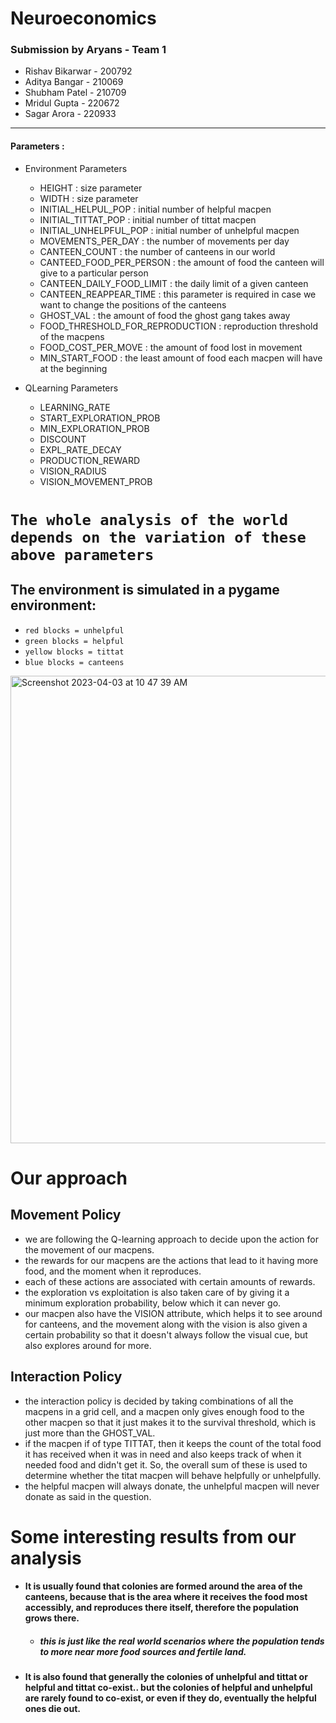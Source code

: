 # Neuroeconomics
### Submission by Aryans - Team 1
* Rishav Bikarwar - 200792
* Aditya Bangar - 210069
* Shubham Patel - 210709
* Mridul Gupta - 220672
* Sagar Arora - 220933
<hr/>

#### Parameters :
* Environment Parameters 
    - HEIGHT                          : size parameter
    - WIDTH                           : size parameter
    - INITIAL_HELPUL_POP              : initial number of helpful macpen
    - INITIAL_TITTAT_POP              : initial number of tittat macpen
    - INITIAL_UNHELPFUL_POP           : initial number of unhelpful macpen
    - MOVEMENTS_PER_DAY               : the number of movements per day
    - CANTEEN_COUNT                   : the number of canteens in our world
    - CANTEED_FOOD_PER_PERSON         : the amount of food the canteen will give to a particular person
    - CANTEEN_DAILY_FOOD_LIMIT        : the daily limit of a given canteen
    - CANTEEN_REAPPEAR_TIME           : this parameter is required in case we want to change the positions of the canteens
    - GHOST_VAL                       : the amount of food the ghost gang takes away
    - FOOD_THRESHOLD_FOR_REPRODUCTION : reproduction threshold of the macpens
    - FOOD_COST_PER_MOVE              : the amount of food lost in movement
    - MIN_START_FOOD                  : the least amount of food each macpen will have at the beginning

* QLearning Parameters
    - LEARNING_RATE
    - START_EXPLORATION_PROB
    - MIN_EXPLORATION_PROB 
    - DISCOUNT 
    - EXPL_RATE_DECAY 
    - PRODUCTION_REWARD 
    - VISION_RADIUS 
    - VISION_MOVEMENT_PROB

# ```The whole analysis of the world depends on the variation of these above parameters```

## The environment is simulated in a pygame environment:
* `red blocks = unhelpful`
* `green blocks = helpful`
* `yellow blocks = tittat`
* `blue blocks = canteens`
<img width="748" alt="Screenshot 2023-04-03 at 10 47 39 AM" src="https://user-images.githubusercontent.com/99525836/229417701-7c58d635-0626-44f2-a86b-b042bcdae6b6.png">

# Our approach
## Movement Policy
- we are following the Q-learning approach to decide upon the action for the movement of our macpens.
- the rewards for our macpens are the actions that lead to it having more food, and the moment when it reproduces.
- each of these actions are associated with certain amounts of rewards.
- the exploration vs exploitation is also taken care of by giving it a minimum exploration probability, below which it can never go.
- our macpen also have the VISION attribute, which helps it to see around for canteens, and the movement along with the vision is also given a certain probability so that it doesn't always follow the visual cue, but also explores around for more.
## Interaction Policy
- the interaction policy is decided by taking combinations of all the macpens in a grid cell, and a macpen only gives enough food to the other macpen so that it just makes it to the survival threshold, which is just more than the GHOST_VAL.
- if the macpen if of type TITTAT, then it keeps the count of the total food it has received when it was in need and also keeps track of when it needed food and didn't get it. So, the overall sum of these is used to determine whether the titat macpen will behave helpfully or unhelpfully.
- the helpful macpen will always donate, the unhelpful macpen will never donate as said in the question.

# Some interesting results from our analysis
* #### It is usually found that colonies are formed around the area of the canteens, because that is the area where it receives the food most accessibly, and reproduces there itself, therefore the population grows there.
    - ##### this is just like the real world scenarios where the population tends to more near more food sources and fertile land.
* #### It is also found that generally the colonies of unhelpful and tittat or helpful and tittat co-exist.. but the colonies of helpful and unhelpful are rarely found to co-exist, or even if they do, eventually the helpful ones die out.
